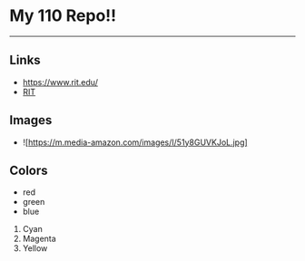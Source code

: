# My 110 Repo!!

--- 

## Links
- https://www.rit.edu/
- [RIT](https://www.rit.edu/)

## Images
- ![https://m.media-amazon.com/images/I/51y8GUVKJoL.jpg]

## Colors

- red
- green
- blue
  
1. Cyan
2. Magenta
3. Yellow
